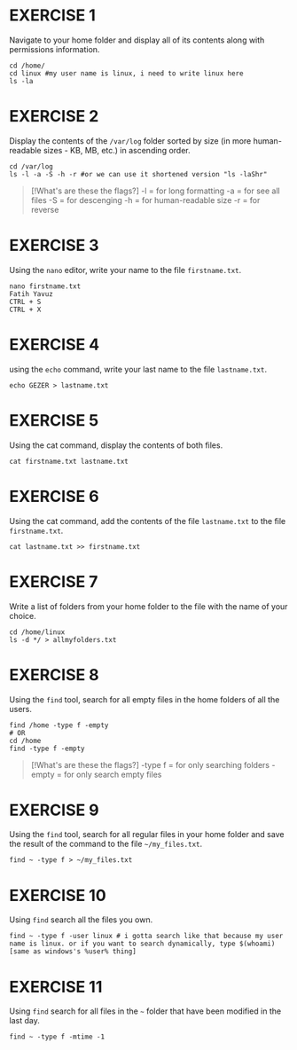 # EXERCISE 1

Navigate to your home folder and display all of its contents along with permissions information.

```
cd /home/
cd linux #my user name is linux, i need to write linux here
ls -la
```

# EXERCISE 2

Display the contents of the `/var/log` folder sorted by size (in more human-readable sizes - KB, MB, etc.) in ascending order.

```
cd /var/log
ls -l -a -S -h -r #or we can use it shortened version "ls -laShr"
```

> [!What's are these the flags?]
> -l = for long formatting
> -a = for see all files
> -S = for descenging
> -h = for human-readable size
> -r = for reverse 

# EXERCISE 3

Using the `nano` editor, write your name to the file `firstname.txt`.

```
nano firstname.txt
Fatih Yavuz
CTRL + S
CTRL + X
```

# EXERCISE 4

using the `echo` command, write your last name to the file `lastname.txt`.

```
echo GEZER > lastname.txt
```

# EXERCISE 5

Using the cat command, display the contents of both files.

```
cat firstname.txt lastname.txt
```

# EXERCISE 6

Using the cat command, add the contents of the file `lastname.txt` to the file `firstname.txt`.

```
cat lastname.txt >> firstname.txt
```

# EXERCISE 7

Write a list of folders from your home folder to the file with the name of your choice.

```
cd /home/linux
ls -d */ > allmyfolders.txt
```

# EXERCISE 8

Using the `find` tool, search for all empty files in the home folders of all the users.

```
find /home -type f -empty
# OR
cd /home
find -type f -empty
```

> [!What's are these the flags?]
> -type f = for only searching folders
> -empty = for only search empty files

# EXERCISE 9

Using the `find` tool, search for all regular files in your home folder and save the result of the command to the file `~/my_files.txt`.

```
find ~ -type f > ~/my_files.txt
```

# EXERCISE 10

Using `find` search all the files you own.

```
find ~ -type f -user linux # i gotta search like that because my user name is linux. or if you want to search dynamically, type $(whoami) [same as windows's %user% thing]
```

# EXERCISE 11

Using `find` search for all files in the `~` folder that have been modified in the last day.

```
find ~ -type f -mtime -1
```

